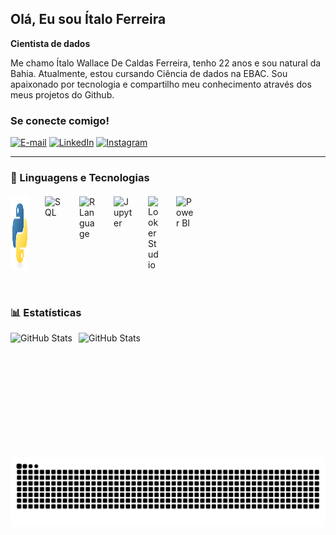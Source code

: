 ## Olá, Eu sou Ítalo Ferreira

**Cientista de dados**

Me chamo Ítalo Wallace De Caldas Ferreira, tenho 22 anos e sou natural da Bahia. Atualmente, estou cursando Ciência de dados na EBAC. Sou apaixonado por tecnologia e compartilho meu conhecimento através dos meus projetos do Github.

<h3 align="left">Se conecte comigo!</h3>

[![E-mail](https://img.shields.io/badge/-Email-000?style=for-the-badge&logo=microsoft-outlook&logoColor=FF00F6&color:FFF)](mailto:italocaldasndx@gmail.com)
[![LinkedIn](https://img.shields.io/badge/-LinkedIn-000?style=for-the-badge&logo=linkedin&logoColor=FF00F6&color:FFF)](https://www.linkedin.com/in/mari4souza/](https://www.linkedin.com/in/ítalo-caldas/))
[![Instagram](https://img.shields.io/badge/-Instagram-000?style=for-the-badge&logo=instagram&logoColor=FF00F6&color:FFF)](https://www.instagram.com/lilo_wcf/)

---

### 🤖 Linguagens e Tecnologias
<div style="display: flex; flex-wrap: wrap; gap: 15px; margin-top: 20px;">
  <img  
      align="left" 
      alt="Python"
      title="Python" 
      width="30px"
      style="padding-right: 10px;"  
      src="https://raw.githubusercontent.com/devicons/devicon/master/icons/python/python-original.svg">
  <img  
      align="left" 
      alt="SQL"
      title="SQL" 
      width="30px"
      style="padding-right: 10px;"  
      src="https://cdn.jsdelivr.net/gh/devicons/devicon@latest/icons/mysql/mysql-original-wordmark.svg" />
  <img  
      align="left" 
      alt="R Language"
      title="R Language" 
      width="30px" 
      style="padding-right: 10px;" 
      src="https://cdn.jsdelivr.net/gh/devicons/devicon@latest/icons/r/r-plain.svg" />
  <img  
      align="left" 
      alt="Jupyter"
      title="Jupyter" 
      width="30px" 
      style="padding-right: 10px;" 
      src="https://cdn.jsdelivr.net/gh/devicons/devicon@latest/icons/jupyter/jupyter-original.svg" />
  <img  
    align="left" 
    alt="Looker Studio"
    title="Looker Studio" 
    width="20px" 
    style="padding-right: 10px;" 
    src="https://github.com/user-attachments/assets/f8d754ec-17a5-476f-9eb6-6937b307b861"/>
  <img
      align="left"   
      alt="Power BI"
      title="Power BI" 
      width="30px" 
      style="padding-right: 10px;" 
      src="https://upload.wikimedia.org/wikipedia/commons/c/cf/New_Power_BI_Logo.svg"/>
</div>


<br/>
<br/>

### 📊 Estatísticas

<p>
  <img 
    align="left" 
    alt="GitHub Stats" 
    height="200" 
    style="padding-right: 10px;" 
    src="https://github-readme-stats.vercel.app/api?username=ItaloWCF&show_icons=true&theme=tokyonight&include_all_commits=true&locale=pt-br" 
  />

<img 
      align="left" 
      alt="GitHub Stats" 
      height="200" 
      src="https://github-readme-stats.vercel.app/api/top-langs/?username=ItaloWCF&theme=tokyonight&layout=compact&custom_title=Tecnologias&langs_count=9" 
  />

</p>



<picture align="center">
  <source media="(prefers-color-scheme: dark)" srcset="https://raw.githubusercontent.com/ItaloWCF/ItaloWCF/output/github-contribution-grid-snake-dark.svg">
  <source media="(prefers-color-scheme: light)" srcset="https://raw.githubusercontent.com/ItaloWCF/ItaloWCF/output/github-contribution-grid-snake-dark.svg">
  <img align="center" alt="github contribution grid snake animation" src="https://raw.githubusercontent.com/ItaloWCF/ItaloWCF/output/github-contribution-grid-snake.svg">
</picture>

